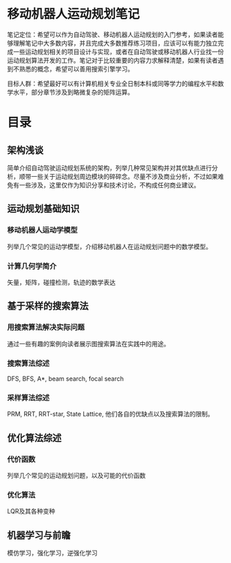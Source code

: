 # 移动机器人运动规划笔记

笔记定位：希望可以作为自动驾驶、移动机器人运动规划的入门参考，如果读者能够理解笔记中大多数内容，并且完成大多数推荐练习项目，应该可以有能力独立完成一些运动规划相关的项目设计与实现，或者在自动驾驶或移动机器人行业找一份运动规划算法开发的工作。笔记对于比较重要的内容力求解释清楚，如果有读者遇到不熟悉的概念，希望可以善用搜索引擎学习。

目标人群：希望最好可以有计算机相关专业全日制本科或同等学力的编程水平和数学水平，部分章节涉及到略微复杂的矩阵运算。

# 目录

## 架构浅谈

简单介绍自动驾驶运动规划系统的架构，列举几种常见架构并对其优缺点进行分析，顺带一些关于运动规划周边模块的碎碎念。尽量不涉及商业分析，不过如果难免有一些涉及，这里仅作为知识分享和技术讨论，不构成任何商业建议。

## 运动规划基础知识

### 移动机器人运动学模型

列举几个常见的运动学模型，介绍移动机器人在运动规划问题中的数学模型。

### 计算几何学简介

矢量，矩阵，碰撞检测，轨迹的数学表达

## 基于采样的搜索算法

### 用搜索算法解决实际问题

通过一些有趣的案例向读者展示图搜索算法在实践中的用途。

### 搜索算法综述

DFS, BFS, A*, beam search, focal search

### 采样算法综述

PRM, RRT, RRT-star, State Lattice, 他们各自的优缺点以及搜索算法的限制。

## 优化算法综述

### 代价函数

列举几个常见的运动规划问题，以及可能的代价函数

### 优化算法

LQR及其各种变种

## 机器学习与前瞻

模仿学习，强化学习，逆强化学习
